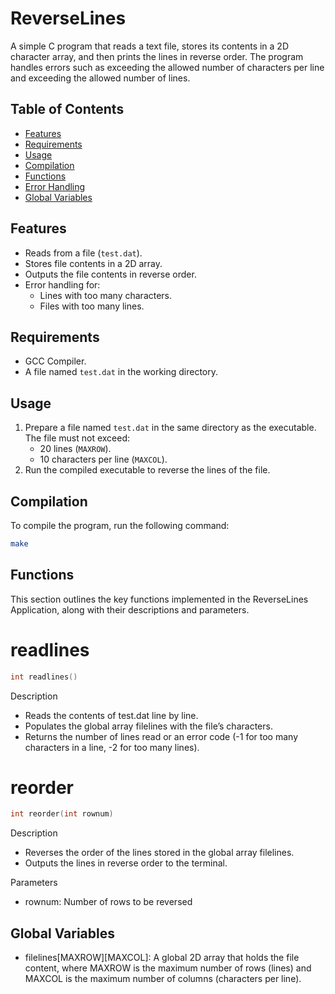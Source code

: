 # ReverseLines

A simple C program that reads a text file, stores its contents in a 2D character array, and then prints the lines in reverse order. The program handles errors such as exceeding the allowed number of characters per line and exceeding the allowed number of lines.

## Table of Contents
- [Features](#features)
- [Requirements](#requirements)
- [Usage](#usage)
- [Compilation](#compilation)
- [Functions](#functions)
- [Error Handling](#error-handling)
- [Global Variables](#global-variables)

## Features
- Reads from a file (`test.dat`).
- Stores file contents in a 2D array.
- Outputs the file contents in reverse order.
- Error handling for:
  - Lines with too many characters.
  - Files with too many lines.

## Requirements
- GCC Compiler.
- A file named `test.dat` in the working directory.

## Usage
1. Prepare a file named `test.dat` in the same directory as the executable. The file must not exceed:
   - 20 lines (`MAXROW`).
   - 10 characters per line (`MAXCOL`).
2. Run the compiled executable to reverse the lines of the file.

## Compilation
To compile the program, run the following command:

```bash
make
```
## Functions
This section outlines the key functions implemented in the ReverseLines Application, along with their descriptions and parameters.

# readlines

```c
int readlines()
```

Description
- Reads the contents of test.dat line by line.
- Populates the global array filelines with the file’s characters.
- Returns the number of lines read or an error code (-1 for too many characters in a line, -2 for too many lines).

# reorder

```c
int reorder(int rownum)
```

Description
- Reverses the order of the lines stored in the global array filelines.
- Outputs the lines in reverse order to the terminal.

Parameters
- rownum: Number of rows to be reversed

## Global Variables
- filelines[MAXROW][MAXCOL]: A global 2D array that holds the file content, where MAXROW is the maximum number of rows (lines) and MAXCOL is the maximum number of columns (characters per line).

